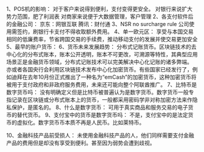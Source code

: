 1、POS机的影响：  对于客户来说得到便利，支付变得更安全。  对银行来说扩大势力范围，肥了利润表  对商家来说便于大数据管理，客户管理    2、各支付软件后的金融公司：  京东：网银互联  腾讯：财付通    3、NSR  no surcharge rule  公司使用需签约，刷银行卡支付不得收取额外费用。    4、单一欧元区：  享受与本国交易相同的低廉费率，节省跨国交易的手续费，推动移动支付的发展并使交易更加安全    5、最早的账户货币：    6、货币未来发展趋势：  分布式记账货币。区块链技术的去中心化的分布式账本，账本公开透明，账本不可更改，可溯源等特性，其典型应用场景正是金融货币领域，分布式记账技术可以完美解决中心化记账的诸多弊端。  亦或者各国央行会利用区块链技术发布中心化加密货币。有些国家已经发行了，例如迪拜在去年10月份正式推出了一种名为“emCash”的加密货币，这种加密货币将被用于支付政府和非政府服务费用，未来还可能向整个阿联酋推广。      7、比特币是数字货币吗：  没有明确定义但是比特币被普遍认为是数字货币。数字货币一般专指记录在区块链或分布式账本上的货币，一般都采用密码学非对称加密方法来作隐私保护，是匿名的。    8、什么是数字货币：  可用于真实商品和服务交易的电子货币的替代货币。    9、支付宝中的货币是数字货币吗：  不是，支付宝中的是法定货币的虚拟化。数字货币币本质不再是人民币。比如莱特币。  

10、金融科技产品前受损人：  未使用金融科技产品的人，他们同样需要支付金融产品的费用但是却没有享受到便利。甚至因为弱势会遭到歧视。